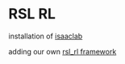 # RSL RL

installation of [isaaclab](https://isaac-sim.github.io/IsaacLab/main/index.html)

adding our own [rsl_rl framework](https://isaac-sim.github.io/IsaacLab/main/source/how-to/add_own_library.html)
